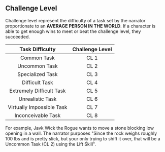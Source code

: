 ## Challenge Level

Challenge level represent the difficulty of a task set by the narrator proportionate to an **AVERAGE PERSON IN THE WORLD**. If a character is able to get enough wins to meet or beat the challenge level, they succeeded.

|      Task Difficulty      | Challenge Level |
| :-----------------------: | :-------------: |
|        Common Task        |      CL 1      |
|       Uncommon Task       |      CL 2      |
|     Specialized Task     |      CL 3      |
|      Difficult Task      |      CL 4      |
| Extremely Difficult Task |      CL 5      |
|     Unrealistic Task     |      CL 6      |
| Virtually Impossible Task |      CL 7      |
|    Inconceivable Task    |      CL 8      |

For example, Javk Wick the Rogue wants to move a stone blocking low opening in a wall. The narrator purposes "Since the rock weighs roughly 100 lbs and is pretty slick, but your only trying to shift it over, that will be a Uncommon Task (CL 2) using the Lift Skill".
